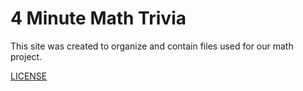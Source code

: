[use]: https://github.com/Eddie487/MathProjectSITE/generate

[MkDocs]: https://www.mkdocs.org/

[squidfunk]: https://github.com/squidfunk
[MkDocs Material Theme]: https://github.com/squidfunk/mkdocs-material

[facelessuser]: https://github.com/facelessuser
[PyMdown Extensions]: https://github.com/facelessuser/pymdown-extensions/

[Netlify]: https://netlify.com

[mkdocs.yml]: https://github.com/Eddie487/MathProjectSITE/blob/master/mkdocs.yml
[docs folder]: https://github.com/Eddie487/MathProjectSITE/blob/master/docs
[workflow]: https://github.com/Eddie487/MathProjectSITE/blob/master/.github/workflows/deploy.yml

[LICENSE]: https://github.com/Eddie487/MathProjectSITE/blob/master/LICENSE

# 4 Minute Math Trivia
This site was created to organize and contain files used for our math project.

[LICENSE]
